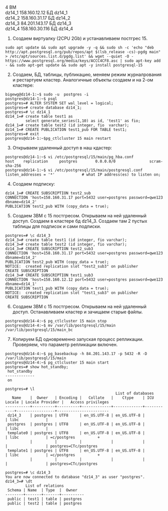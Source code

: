 4 ВМ  
dz14_1  158.160.12.12   БД dz14_1  
dz14_2  158.160.31.17   БД dz14_2  
dz14_3  84.201.143.17   БД dz14_3  
dz14_4  158.160.30.116  БД dz14_4  

1. Создаем виртуалку (2CPU 2Gb) и устанавливаем постгрес 15.    
```
sudo apt update && sudo apt upgrade -y -q && sudo sh -c 'echo "deb http://apt.postgresql.org/pub/repos/apt $(lsb_release -cs)-pgdg main" > /etc/apt/sources.list.d/pgdg.list' && wget --quiet -O - https://www.postgresql.org/media/keys/ACCC4CF8.asc | sudo apt-key add - && sudo apt-get update && sudo apt -y install postgresql-15
```

2. Создаем, БД, таблицы, публикацию,  меняем режим журналрования и рестартуем кластер. Аналогичные объекты создаем и на 2-ом кластере:  
``` 
bigewg@dz14-1:~$ sudo -u  postgres -i 
postgres@dz14-1:~$ psql
postgres=# ALTER SYSTEM SET wal_level = logical;
postgres=# create database dz14_1;
postgres=# \c dz14_1
dz14_1=# create table test1 as 
         select generate_series(1,10) as id, 'test1' as fio;
dz14_1=# create table test2 (id integer, fio  varchar);
dz14_1=# CREATE PUBLICATION test1_pub FOR TABLE test1;
postgres=# exit
postgres@dz14-1:~$pg_ctlcluster 15 main restart
```

3. Открываем удаленный доступ в наш кдастер:  
```
postgres@dz14-1:~$ vi /etc/postgresql/15/main/pg_hba.conf
host    replication     postgres        0.0.0.0/0               scram-sha-256
postgres@dz14-1:~$ vi /etc/postgresql/15/main/postgresql.conf 
listen_addresses = '*'            # what IP address(es) to listen on;
```
4. Создаем подписку:  
```
dz14_1=# CREATE SUBSCRIPTION test2_sub 
CONNECTION 'host=158.160.31.17 port=5432 user=postgres password=qwe123 dbname=dz14_2' 
PUBLICATION test2_pub WITH (copy_data = true);
```

5. Создаем 3ВМ с 15 постгресом. Открываем на ней удаленный доступ. Создаем в кластере бд dz14_3.  Создаем там 2 пустых таблицы для подписок и сами подписки.
```
postgres=# \c dz14_3
dz14_3=# create table test1 (id integer, fio varchar);
dz14_3=# create table test2 (id integer, fio varchar);
dz14_3=# CREATE SUBSCRIPTION test2_sub3 
CONNECTION 'host=158.160.31.17 port=5432 user=postgres password=qwe123 dbname=dz14_2' 
PUBLICATION test2_pub WITH (copy_data = true);
NOTICE:  created replication slot "test2_sub3" on publisher
CREATE SUBSCRIPTION
dz14_3=# CREATE SUBSCRIPTION test1_sub3 
CONNECTION 'host=158.160.12.12 port=5432 user=postgres password=qwe123 dbname=dz14_1' 
PUBLICATION test1_pub WITH (copy_data = true);
NOTICE:  created replication slot "test1_sub3" on publisher
CREATE SUBSCRIPTION
```

6.  Создаем 3ВМ с 15 постгресом. Открываем на ней удаленный доступ. Останавливаем кластер и зачищаем старые файлы.
```
postgres@dz14-4:~$ pg_ctlcluster 15 main stop
postgres@dz14-4:~$ mv /var/lib/postgresql/15/main /var/lib/postgresql/15/main_bc
```
7. Копируем БД одновременно запуская процесс репликации. Проверяем, что параметр репликации включен.
```
postgres@dz14-4:~$ pg_basebackup -h 84.201.143.17 -p 5432 -R -D /var/lib/postgresql/15/main
postgres@dz14-4:~$ pg_ctlcluster 15 main start
postgres=# show hot_standby;
 hot_standby 
-------------
 on

postgres=# \l
                                                 List of databases
   Name    |  Owner   | Encoding |   Collate   |    Ctype    | ICU Locale | Locale Provider |   Access privileges   
-----------+----------+----------+-------------+-------------+------------+-----------------+-----------------------
 dz14_3    | postgres | UTF8     | en_US.UTF-8 | en_US.UTF-8 |            | libc            | 
 postgres  | postgres | UTF8     | en_US.UTF-8 | en_US.UTF-8 |            | libc            | 
 template0 | postgres | UTF8     | en_US.UTF-8 | en_US.UTF-8 |            | libc            | =c/postgres          +
           |          |          |             |             |            |                 | postgres=CTc/postgres
 template1 | postgres | UTF8     | en_US.UTF-8 | en_US.UTF-8 |            | libc            | =c/postgres          +
           |          |          |             |             |            |                 | postgres=CTc/postgres

postgres=# \c dz14_3
You are now connected to database "dz14_3" as user "postgres".
dz14_3=# \dt
         List of relations
 Schema | Name  | Type  |  Owner   
--------+-------+-------+----------
 public | test1 | table | postgres
 public | test2 | table | postgres
```
